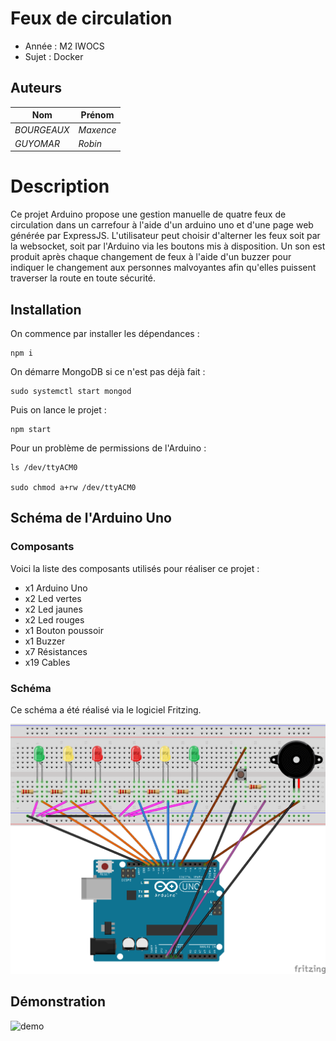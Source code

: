# Feux de circulation

- Année : M2 IWOCS
- Sujet : Docker

## Auteurs

|Nom|Prénom|
|--|--|
| *BOURGEAUX* | *Maxence*|
| *GUYOMAR* | *Robin* |

# Description

Ce projet Arduino propose une gestion manuelle de quatre feux de circulation dans un carrefour à l'aide d'un 
arduino uno et d'une page web générée par ExpressJS. L'utilisateur peut choisir d'alterner les feux soit par la websocket,
soit par l'Arduino via les boutons mis à disposition. Un son est produit après chaque changement de feux à l'aide d'un 
buzzer pour indiquer le changement aux personnes malvoyantes afin qu'elles puissent traverser la route en toute sécurité.

## Installation

On commence par installer les dépendances :

    npm i

On démarre MongoDB si ce n'est pas déjà fait : 

    sudo systemctl start mongod

Puis on lance le projet :

    npm start

Pour un problème de permissions de l'Arduino : 

    ls /dev/ttyACM0

    sudo chmod a+rw /dev/ttyACM0

## Schéma de l'Arduino Uno

### Composants

Voici la liste des composants utilisés pour réaliser ce projet :

* x1 Arduino Uno
* x2 Led vertes
* x2 Led jaunes
* x2 Led rouges
* x1 Bouton poussoir
* x1 Buzzer 
* x7 Résistances
* x19 Cables

### Schéma

Ce schéma a été réalisé via le logiciel Fritzing.

![Schema](public/img/Arduino.png)

## Démonstration

![demo](public/img/FeuxDeCirculation.gif)